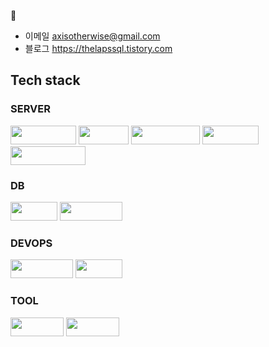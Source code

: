 💬  
  
- 이메일 axisotherwise@gmail.com  
- 블로그 https://thelapssql.tistory.com   
   
   
## Tech stack
### SERVER
<div>
<img src="https://img.shields.io/badge/TypeScript-007ACC?style=flat-square&logo=typescript&logoColor=white" alt="" width="105" height="30" style="display: inline;">
<img src="https://img.shields.io/badge/Node.js-43853D?style=flat-square&logo=node.js&logoColor=white" alt="" width="80" height="30">
<img src="https://img.shields.io/badge/express.js-%23404d59.svg?style=flat-square&logo=express&logoColor=%2361DAFB" alt="" width="110" height="30" style="display: inline;">
<img src="https://img.shields.io/badge/GraphQl-E10098?style=flat-square&logo=graphql&logoColor=white" alt="" width="90" height="30" style="display: inline;">
<img src="https://img.shields.io/badge/Apollo%20GraphQL-311C87?&style=flat-square&logo=Apollo%20GraphQL&logoColor=white" alt="" width="120" height="30" style="display: inline;">
</div>

### DB  
<div> 
<img src="https://img.shields.io/badge/MySQL-005C84?style=flat-square&logo=mysql&logoColor=white" alt="" width="75" height="30" style="display: inline;">
<img src="https://img.shields.io/badge/Sequelize-52B0E7?style=flat-square&logo=Sequelize&logoColor=white" alt="" width="100" height="30" style="display: inline;">
</div>

### DEVOPS  
<div> 
<img src="https://img.shields.io/badge/Amazon_AWS-FF9900?style=flat-square&logo=amazonaws&logoColor=white" alt="" width="100" height="30" style="display: inline;">
<img src="https://img.shields.io/badge/nginx-%2509639.svg?style=flat-square&logo=nginx&logoColor=white" alt="" width="75" height="30" style="display: inline;">
</div>

### TOOL  
<div>
<img src="https://img.shields.io/badge/GitHub-100000?style=flat-square&logo=github&logoColor=white" alt="" width="85" height="30">
<img src="https://img.shields.io/badge/Slack-4A154B?style=flat-square&logo=slack&logoColor=white" alt="" width="85" height="30">
</div>  

